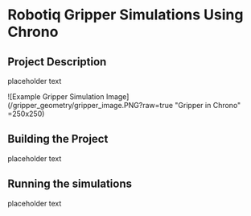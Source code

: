# Robotiq Gripper Simulations Using Chrono

## Project Description

placeholder text

![Example Gripper Simulation Image](/gripper_geometry/gripper_image.PNG?raw=true "Gripper in Chrono" =250x250)

## Building the Project

placeholder text


## Running the simulations

placeholder text